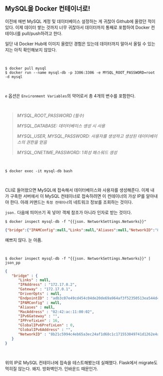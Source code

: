 ## MySQL을 Docker 컨테이너로!

이전에 매번 MySQL 계정 및 데이터베이스 설정하는 게 귀찮아 Github에 올렸던 적이 있다. 이제 데이터 쌓는 것까지 너무 귀찮아서 데이터까지 통째로 포함하여 Docker 컨테이너를 pull/push하려고 한다.

일단 내 Docker Hub에 이미지 올렸던 경험은 있는데 데이터까지 말아서 올릴 수 있는지는 아직 확인해보지 않았다.

<br>

```
$ docker pull mysql
$ docker run --name mysql-db -p 3306:3306 -e MYSQL_ROOT_PASSWORD=root -d mysql
```

<br>

`e` 옵션은 `Environment Variables`의 약어로서 총 4개의 변수를 포함한다.

<br>

> *MYSQL_ROOT_PASSWORD (필수)*
>
> *MYSQL_DATABASE: 데이터베이스 생성 시 사용*
>
> *MYSQL_USER, MYSQL_PASSWORD: 사용자를 생성하고 생성된 데이터베이스의 권한을 얻음*
>
> *MYSQL_ONETIME_PASSWORD: 1회성 패스워드 생성*

<br>

```
$ docker exec -it mysql-db bash
```

<br>

CLI로 들어왔으면 MySQL에 접속해서 데이터베이스와 사용자를 생성해준다. 이제 내가 구축한 서버에서 이 MySQL 컨테이너로 접속하려면 이 컨테이너의 가상 IP를 알아내야 한다. 아래 커맨드는 `특정 컨테이너`의 네트워크 정보를 조회하는 것이다.

`json.` 다음에 띄어쓰기 꼭 넣어! 객체 참조가 아니라 인자로 받는 것이다.

```
$ docker inspect mysql-db -f "{{json. NetworkSettings.Networks}}"
```

```json
{"bridge":{"IPAMConfig":null,"Links":null,"Aliases":null,"NetworkID":"8b21c5994c4eb65a3ec24af1d68c1c171553049741d1262e4a23b1de630782a1","EndpointID":"adb3c07e49cd454c04de20de69a964af3f52350513ea544d4216894cce24ea2a","Gateway":"172.17.0.1","IPAddress":"172.17.0.2","IPPrefixLen":16,"IPv6Gateway":"","GlobalIPv6Address":"","GlobalIPv6PrefixLen":0,"MacAddress":"02:42:ac:11:00:02","DriverOpts":null}}
```

예쁘지 않다. 눈 아픔.

<br>

```
$ docker inspect mysql-db -f "{{json. NetworkSettings.Networks}}" | json_pp
```

```json
{
   "bridge" : {
      "Links" : null,
      "IPAddress" : "172.17.0.2",
      "Gateway" : "172.17.0.1",
      "DriverOpts" : null,
      "EndpointID" : "adb3c07e49cd454c04de20de69a964af3f52350513ea544d4216894cce24ea2a",
      "IPAMConfig" : null,
      "Aliases" : null,
      "MacAddress" : "02:42:ac:11:00:02",
      "IPv6Gateway" : "",
      "IPPrefixLen" : 16,
      "GlobalIPv6PrefixLen" : 0,
      "GlobalIPv6Address" : "",
      "NetworkID" : "8b21c5994c4eb65a3ec24af1d68c1c171553049741d1262e4a23b1de630782a1"
   }
}
```

<br>

위의 IP로 MySQL 컨테이너에 접속을 테스트해봤는데 실패했다. Flask에서 migrate도 먹히질 않는다. 왜지. 방화벽인가. 인바운드 때문인가.

